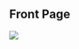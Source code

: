 <h2 style="text-align=center">Front Page</h2>
<img src="https://github.com/asrafulsharker/developer-protoflio-by-programing-hero/assets/64266026/25c63f57-967e-4bac-8309-20e1fbc13803">


